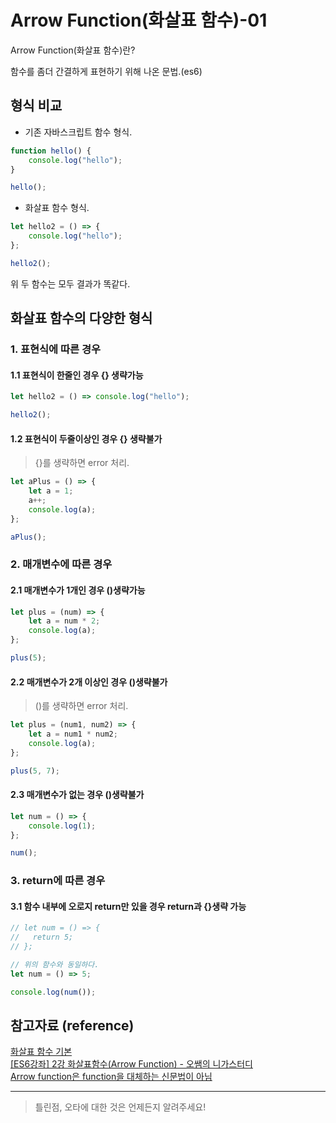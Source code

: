# Arrow Function(화살표 함수)-01

Arrow Function(화살표 함수)란?

함수를 좀더 간결하게 표현하기 위해 나온 문법.(es6)

## 형식 비교

-   기존 자바스크립트 함수 형식.

```javascript
function hello() {
    console.log("hello");
}

hello();
```

-   화살표 함수 형식.

```javascript
let hello2 = () => {
    console.log("hello");
};

hello2();
```

위 두 함수는 모두 결과가 똑같다.

## 화살표 함수의 다양한 형식

### 1. 표현식에 따른 경우

#### 1.1 표현식이 한줄인 경우 {} 생략가능

```javascript
let hello2 = () => console.log("hello");

hello2();
```

#### 1.2 표현식이 두줄이상인 경우 {} 생략불가

> {}를 생략하면 error 처리.

```javascript
let aPlus = () => {
    let a = 1;
    a++;
    console.log(a);
};

aPlus();
```

### 2. 매개변수에 따른 경우

#### 2.1 매개변수가 1개인 경우 ()생략가능

```javascript
let plus = (num) => {
    let a = num * 2;
    console.log(a);
};

plus(5);
```

#### 2.2 매개변수가 2개 이상인 경우 ()생략불가

> ()를 생략하면 error 처리.

```javascript
let plus = (num1, num2) => {
    let a = num1 * num2;
    console.log(a);
};

plus(5, 7);
```

#### 2.3 매개변수가 없는 경우 ()생략불가

```javascript
let num = () => {
    console.log(1);
};

num();
```

### 3. return에 따른 경우

#### 3.1 함수 내부에 오로지 return만 있을 경우 return과 {}생략 가능

```javascript
// let num = () => {
//   return 5;
// };

// 위의 함수와 동일하다.
let num = () => 5;

console.log(num());
```

## 참고자료 (reference)

[화살표 함수 기본](https://ko.javascript.info/arrow-functions-basics)  
[[ES6강좌] 2강 화살표함수(Arrow Function) - 오쌤의 니가스터디](https://ossam5.tistory.com/158)  
[Arrow function은 function을 대체하는 신문법이 아님](https://codingapple.com/unit/es6-3-arrow-function-why/)

---

> 틀린점, 오타에 대한 것은 언제든지 알려주세요!
